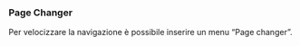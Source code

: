 ### Page Changer

Per velocizzare la navigazione è possibile inserire un menu “Page changer”.

<!-- STORY -->
